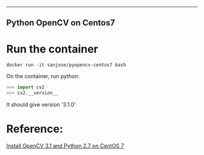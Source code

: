 ------------------------
Python OpenCV on Centos7
------------------------
# Run the container
```docker
docker run -it sanjose/pyopencv-centos7 bash
```

On the container, run python:
```python
>>> import cv2
>>> cv2.__version__
```
It should give version '3.1.0'

# Reference:
[Install OpenCV 3.1 and Python 2.7 on CentOS 7](https://computervisiononline.com/blog/install-opencv-31-and-python-27-centos-7)
